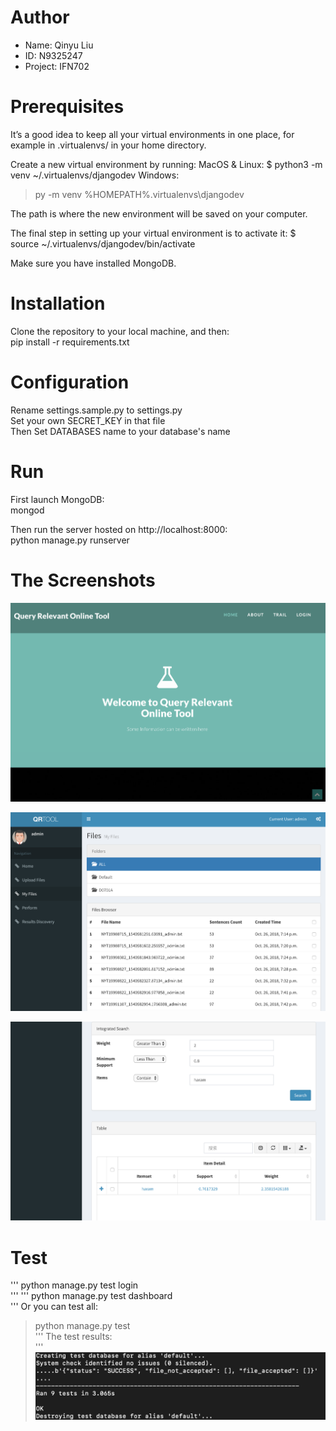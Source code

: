 # Author
<ul>
  <li>Name: Qinyu Liu</li>
  <li>ID: N9325247</li>
  <li>Project: IFN702</li>
</ul>

# Prerequisites
It’s a good idea to keep all your virtual environments in one place, for example in .virtualenvs/ in your home directory.

Create a new virtual environment by running:
MacOS & Linux:
$ python3 -m venv ~/.virtualenvs/djangodev
Windows:
> py -m venv %HOMEPATH%\.virtualenvs\djangodev

The path is where the new environment will be saved on your computer.

The final step in setting up your virtual environment is to activate it:
$ source ~/.virtualenvs/djangodev/bin/activate

Make sure you have installed MongoDB.

# Installation
Clone the repository to your local machine, and then: <br>
pip install -r requirements.txt

# Configuration
Rename settings.sample.py to settings.py <br>
Set your own SECRET_KEY in that file <br>
Then Set DATABASES name to your database's name

# Run
First launch MongoDB: <br>
mongod

Then run the server hosted on http://localhost:8000: <br>
python manage.py runserver

# The Screenshots
![Homepage](https://raw.githubusercontent.com/MrOrangeLiu/IFN702/master/screenshots/homepage.png)

![My Files](https://raw.githubusercontent.com/MrOrangeLiu/IFN702/master/screenshots/myfiles.png)

![Search](https://raw.githubusercontent.com/MrOrangeLiu/IFN702/master/screenshots/search.png)

# Test
'''
python manage.py test login <br>
'''
'''
python manage.py test dashboard <br>
'''
Or you can test all: <br>
> python manage.py test <br>
'''
The test results: <br>
'''
![Search](https://raw.githubusercontent.com/MrOrangeLiu/IFN702/master/screenshots/test.png)
